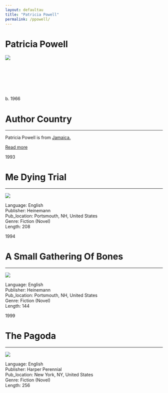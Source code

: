 ```yaml
---
layout: defaultau
title: "Patricia Powell"
permalink: /ppowell/
---
```

<!-- partial:index.partial.html -->
<div class="content">
     <h1>Patricia Powell</h1>
    <div class="quote">
        <div><img src="https://mlkscholars.mit.edu/sites/default/files/styles/scholar_image/public/scholar/Patricia-Powell.jpg?itok=XgUXgcrm" class="logo"></div>
    </div>
    <div class="timeline">
        <div style="padding-bottom:100px;"></div>
        <div class="block">
             <div class="date right"><p class="right">b. 1966</p></div>
            <div class="dot"></div>
            <div class="left first">
            <div class="author_country">
                <h1>Author Country</h1><hr>
          <div class="aclocation">  <p>Patricia Powell is from <a href="{{ site.baseurl }}/4">Jamaica.</a></p></div>
              <div class="acreadmore">  <a href="https://en.wikipedia.org/wiki/Patricia_Powell" target="_blank">Read more</a></div>
            </div>
            </div>
   <div class="block">
            <div class="date left"><p class="left">1993</p></div>
            <div class="dot"></div>
            <div class="right hide">
                <h1>Me Dying Trial</h1><hr>
                <p><img src="https://m.media-amazon.com/images/I/41GS2llgDmL._SY291_BO1,204,203,200_QL40_FMwebp_.jpg"></p>
                <p>
                Language: English<br/>
                Publisher: Heinemann<br/>
                Pub_location: Portsmouth, NH, United States<br/>
                Genre: Fiction (Novel)<br/>
                Length: 208<br/>                   </p>
            </div>
        </div>
       <div class="block">
            <div class="date right"><p class="right">1994</p></div>
            <div class="dot"></div>
            <div class="left hide">
                <h1>A Small Gathering Of Bones</h1><hr>
                <p><img src="https://m.media-amazon.com/images/I/51c1SEsjyxL._SX334_BO1,204,203,200_.jpg"></p>
                <p>
                Language: English<br/>
                Publisher: Heinemann<br/>
                Pub_location: Portsmouth, NH, United States<br/>
                Genre: Fiction (Novel)<br/>
                Length: 144<br/>                   </p>
            </div>
        </div>
       <div class="block">
            <div class="date left"><p class="left">1999</p></div>
            <div class="dot"></div>
            <div class="right hide">
                <h1>The Pagoda</h1><hr>
                <p><img src="https://m.media-amazon.com/images/I/41pSe9ZLaFL._SX326_BO1,204,203,200_.jpg"></p>
                <p>
                Language: English<br/>
                Publisher: Harper Perennial<br/>
                Pub_location: New York, NY, United States<br/>
                Genre: Fiction (Novel)<br/>
                Length: 256<br/>                   </p>
            </div>
        </div>
  <!-- partial -->
<script src='https://cdnjs.cloudflare.com/ajax/libs/jquery/3.1.1/jquery.min.js'></script><script  src="{{ site.baseurl }}/assets/js/authorscript.js"></script>